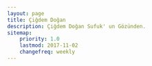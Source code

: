 ```yaml
---
layout: page
title: Çiğdem Doğan
description: Çiğdem Doğan Sufuk' un Gözünden.
sitemap:
    priority: 1.0
    lastmod: 2017-11-02
    changefreq: weekly
---
```

